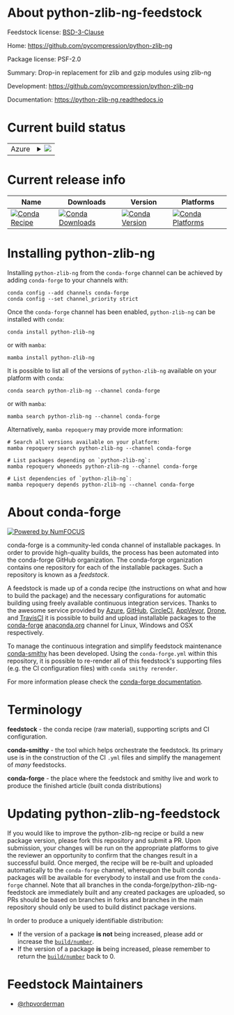 About python-zlib-ng-feedstock
==============================

Feedstock license: [BSD-3-Clause](https://github.com/conda-forge/python-zlib-ng-feedstock/blob/main/LICENSE.txt)

Home: https://github.com/pycompression/python-zlib-ng

Package license: PSF-2.0

Summary: Drop-in replacement for zlib and gzip modules using zlib-ng

Development: https://github.com/pycompression/python-zlib-ng

Documentation: https://python-zlib-ng.readthedocs.io

Current build status
====================


<table>
    
  <tr>
    <td>Azure</td>
    <td>
      <details>
        <summary>
          <a href="https://dev.azure.com/conda-forge/feedstock-builds/_build/latest?definitionId=18642&branchName=main">
            <img src="https://dev.azure.com/conda-forge/feedstock-builds/_apis/build/status/python-zlib-ng-feedstock?branchName=main">
          </a>
        </summary>
        <table>
          <thead><tr><th>Variant</th><th>Status</th></tr></thead>
          <tbody><tr>
              <td>linux_64_python3.10.____cpython</td>
              <td>
                <a href="https://dev.azure.com/conda-forge/feedstock-builds/_build/latest?definitionId=18642&branchName=main">
                  <img src="https://dev.azure.com/conda-forge/feedstock-builds/_apis/build/status/python-zlib-ng-feedstock?branchName=main&jobName=linux&configuration=linux%20linux_64_python3.10.____cpython" alt="variant">
                </a>
              </td>
            </tr><tr>
              <td>linux_64_python3.11.____cpython</td>
              <td>
                <a href="https://dev.azure.com/conda-forge/feedstock-builds/_build/latest?definitionId=18642&branchName=main">
                  <img src="https://dev.azure.com/conda-forge/feedstock-builds/_apis/build/status/python-zlib-ng-feedstock?branchName=main&jobName=linux&configuration=linux%20linux_64_python3.11.____cpython" alt="variant">
                </a>
              </td>
            </tr><tr>
              <td>linux_64_python3.12.____cpython</td>
              <td>
                <a href="https://dev.azure.com/conda-forge/feedstock-builds/_build/latest?definitionId=18642&branchName=main">
                  <img src="https://dev.azure.com/conda-forge/feedstock-builds/_apis/build/status/python-zlib-ng-feedstock?branchName=main&jobName=linux&configuration=linux%20linux_64_python3.12.____cpython" alt="variant">
                </a>
              </td>
            </tr><tr>
              <td>linux_64_python3.8.____cpython</td>
              <td>
                <a href="https://dev.azure.com/conda-forge/feedstock-builds/_build/latest?definitionId=18642&branchName=main">
                  <img src="https://dev.azure.com/conda-forge/feedstock-builds/_apis/build/status/python-zlib-ng-feedstock?branchName=main&jobName=linux&configuration=linux%20linux_64_python3.8.____cpython" alt="variant">
                </a>
              </td>
            </tr><tr>
              <td>linux_64_python3.9.____73_pypy</td>
              <td>
                <a href="https://dev.azure.com/conda-forge/feedstock-builds/_build/latest?definitionId=18642&branchName=main">
                  <img src="https://dev.azure.com/conda-forge/feedstock-builds/_apis/build/status/python-zlib-ng-feedstock?branchName=main&jobName=linux&configuration=linux%20linux_64_python3.9.____73_pypy" alt="variant">
                </a>
              </td>
            </tr><tr>
              <td>linux_64_python3.9.____cpython</td>
              <td>
                <a href="https://dev.azure.com/conda-forge/feedstock-builds/_build/latest?definitionId=18642&branchName=main">
                  <img src="https://dev.azure.com/conda-forge/feedstock-builds/_apis/build/status/python-zlib-ng-feedstock?branchName=main&jobName=linux&configuration=linux%20linux_64_python3.9.____cpython" alt="variant">
                </a>
              </td>
            </tr><tr>
              <td>osx_64_python3.10.____cpython</td>
              <td>
                <a href="https://dev.azure.com/conda-forge/feedstock-builds/_build/latest?definitionId=18642&branchName=main">
                  <img src="https://dev.azure.com/conda-forge/feedstock-builds/_apis/build/status/python-zlib-ng-feedstock?branchName=main&jobName=osx&configuration=osx%20osx_64_python3.10.____cpython" alt="variant">
                </a>
              </td>
            </tr><tr>
              <td>osx_64_python3.11.____cpython</td>
              <td>
                <a href="https://dev.azure.com/conda-forge/feedstock-builds/_build/latest?definitionId=18642&branchName=main">
                  <img src="https://dev.azure.com/conda-forge/feedstock-builds/_apis/build/status/python-zlib-ng-feedstock?branchName=main&jobName=osx&configuration=osx%20osx_64_python3.11.____cpython" alt="variant">
                </a>
              </td>
            </tr><tr>
              <td>osx_64_python3.12.____cpython</td>
              <td>
                <a href="https://dev.azure.com/conda-forge/feedstock-builds/_build/latest?definitionId=18642&branchName=main">
                  <img src="https://dev.azure.com/conda-forge/feedstock-builds/_apis/build/status/python-zlib-ng-feedstock?branchName=main&jobName=osx&configuration=osx%20osx_64_python3.12.____cpython" alt="variant">
                </a>
              </td>
            </tr><tr>
              <td>osx_64_python3.8.____cpython</td>
              <td>
                <a href="https://dev.azure.com/conda-forge/feedstock-builds/_build/latest?definitionId=18642&branchName=main">
                  <img src="https://dev.azure.com/conda-forge/feedstock-builds/_apis/build/status/python-zlib-ng-feedstock?branchName=main&jobName=osx&configuration=osx%20osx_64_python3.8.____cpython" alt="variant">
                </a>
              </td>
            </tr><tr>
              <td>osx_64_python3.9.____73_pypy</td>
              <td>
                <a href="https://dev.azure.com/conda-forge/feedstock-builds/_build/latest?definitionId=18642&branchName=main">
                  <img src="https://dev.azure.com/conda-forge/feedstock-builds/_apis/build/status/python-zlib-ng-feedstock?branchName=main&jobName=osx&configuration=osx%20osx_64_python3.9.____73_pypy" alt="variant">
                </a>
              </td>
            </tr><tr>
              <td>osx_64_python3.9.____cpython</td>
              <td>
                <a href="https://dev.azure.com/conda-forge/feedstock-builds/_build/latest?definitionId=18642&branchName=main">
                  <img src="https://dev.azure.com/conda-forge/feedstock-builds/_apis/build/status/python-zlib-ng-feedstock?branchName=main&jobName=osx&configuration=osx%20osx_64_python3.9.____cpython" alt="variant">
                </a>
              </td>
            </tr><tr>
              <td>win_64_python3.10.____cpython</td>
              <td>
                <a href="https://dev.azure.com/conda-forge/feedstock-builds/_build/latest?definitionId=18642&branchName=main">
                  <img src="https://dev.azure.com/conda-forge/feedstock-builds/_apis/build/status/python-zlib-ng-feedstock?branchName=main&jobName=win&configuration=win%20win_64_python3.10.____cpython" alt="variant">
                </a>
              </td>
            </tr><tr>
              <td>win_64_python3.11.____cpython</td>
              <td>
                <a href="https://dev.azure.com/conda-forge/feedstock-builds/_build/latest?definitionId=18642&branchName=main">
                  <img src="https://dev.azure.com/conda-forge/feedstock-builds/_apis/build/status/python-zlib-ng-feedstock?branchName=main&jobName=win&configuration=win%20win_64_python3.11.____cpython" alt="variant">
                </a>
              </td>
            </tr><tr>
              <td>win_64_python3.12.____cpython</td>
              <td>
                <a href="https://dev.azure.com/conda-forge/feedstock-builds/_build/latest?definitionId=18642&branchName=main">
                  <img src="https://dev.azure.com/conda-forge/feedstock-builds/_apis/build/status/python-zlib-ng-feedstock?branchName=main&jobName=win&configuration=win%20win_64_python3.12.____cpython" alt="variant">
                </a>
              </td>
            </tr><tr>
              <td>win_64_python3.8.____cpython</td>
              <td>
                <a href="https://dev.azure.com/conda-forge/feedstock-builds/_build/latest?definitionId=18642&branchName=main">
                  <img src="https://dev.azure.com/conda-forge/feedstock-builds/_apis/build/status/python-zlib-ng-feedstock?branchName=main&jobName=win&configuration=win%20win_64_python3.8.____cpython" alt="variant">
                </a>
              </td>
            </tr><tr>
              <td>win_64_python3.9.____73_pypy</td>
              <td>
                <a href="https://dev.azure.com/conda-forge/feedstock-builds/_build/latest?definitionId=18642&branchName=main">
                  <img src="https://dev.azure.com/conda-forge/feedstock-builds/_apis/build/status/python-zlib-ng-feedstock?branchName=main&jobName=win&configuration=win%20win_64_python3.9.____73_pypy" alt="variant">
                </a>
              </td>
            </tr><tr>
              <td>win_64_python3.9.____cpython</td>
              <td>
                <a href="https://dev.azure.com/conda-forge/feedstock-builds/_build/latest?definitionId=18642&branchName=main">
                  <img src="https://dev.azure.com/conda-forge/feedstock-builds/_apis/build/status/python-zlib-ng-feedstock?branchName=main&jobName=win&configuration=win%20win_64_python3.9.____cpython" alt="variant">
                </a>
              </td>
            </tr>
          </tbody>
        </table>
      </details>
    </td>
  </tr>
</table>

Current release info
====================

| Name | Downloads | Version | Platforms |
| --- | --- | --- | --- |
| [![Conda Recipe](https://img.shields.io/badge/recipe-python--zlib--ng-green.svg)](https://anaconda.org/conda-forge/python-zlib-ng) | [![Conda Downloads](https://img.shields.io/conda/dn/conda-forge/python-zlib-ng.svg)](https://anaconda.org/conda-forge/python-zlib-ng) | [![Conda Version](https://img.shields.io/conda/vn/conda-forge/python-zlib-ng.svg)](https://anaconda.org/conda-forge/python-zlib-ng) | [![Conda Platforms](https://img.shields.io/conda/pn/conda-forge/python-zlib-ng.svg)](https://anaconda.org/conda-forge/python-zlib-ng) |

Installing python-zlib-ng
=========================

Installing `python-zlib-ng` from the `conda-forge` channel can be achieved by adding `conda-forge` to your channels with:

```
conda config --add channels conda-forge
conda config --set channel_priority strict
```

Once the `conda-forge` channel has been enabled, `python-zlib-ng` can be installed with `conda`:

```
conda install python-zlib-ng
```

or with `mamba`:

```
mamba install python-zlib-ng
```

It is possible to list all of the versions of `python-zlib-ng` available on your platform with `conda`:

```
conda search python-zlib-ng --channel conda-forge
```

or with `mamba`:

```
mamba search python-zlib-ng --channel conda-forge
```

Alternatively, `mamba repoquery` may provide more information:

```
# Search all versions available on your platform:
mamba repoquery search python-zlib-ng --channel conda-forge

# List packages depending on `python-zlib-ng`:
mamba repoquery whoneeds python-zlib-ng --channel conda-forge

# List dependencies of `python-zlib-ng`:
mamba repoquery depends python-zlib-ng --channel conda-forge
```


About conda-forge
=================

[![Powered by
NumFOCUS](https://img.shields.io/badge/powered%20by-NumFOCUS-orange.svg?style=flat&colorA=E1523D&colorB=007D8A)](https://numfocus.org)

conda-forge is a community-led conda channel of installable packages.
In order to provide high-quality builds, the process has been automated into the
conda-forge GitHub organization. The conda-forge organization contains one repository
for each of the installable packages. Such a repository is known as a *feedstock*.

A feedstock is made up of a conda recipe (the instructions on what and how to build
the package) and the necessary configurations for automatic building using freely
available continuous integration services. Thanks to the awesome service provided by
[Azure](https://azure.microsoft.com/en-us/services/devops/), [GitHub](https://github.com/),
[CircleCI](https://circleci.com/), [AppVeyor](https://www.appveyor.com/),
[Drone](https://cloud.drone.io/welcome), and [TravisCI](https://travis-ci.com/)
it is possible to build and upload installable packages to the
[conda-forge](https://anaconda.org/conda-forge) [anaconda.org](https://anaconda.org/)
channel for Linux, Windows and OSX respectively.

To manage the continuous integration and simplify feedstock maintenance
[conda-smithy](https://github.com/conda-forge/conda-smithy) has been developed.
Using the ``conda-forge.yml`` within this repository, it is possible to re-render all of
this feedstock's supporting files (e.g. the CI configuration files) with ``conda smithy rerender``.

For more information please check the [conda-forge documentation](https://conda-forge.org/docs/).

Terminology
===========

**feedstock** - the conda recipe (raw material), supporting scripts and CI configuration.

**conda-smithy** - the tool which helps orchestrate the feedstock.
                   Its primary use is in the construction of the CI ``.yml`` files
                   and simplify the management of *many* feedstocks.

**conda-forge** - the place where the feedstock and smithy live and work to
                  produce the finished article (built conda distributions)


Updating python-zlib-ng-feedstock
=================================

If you would like to improve the python-zlib-ng recipe or build a new
package version, please fork this repository and submit a PR. Upon submission,
your changes will be run on the appropriate platforms to give the reviewer an
opportunity to confirm that the changes result in a successful build. Once
merged, the recipe will be re-built and uploaded automatically to the
`conda-forge` channel, whereupon the built conda packages will be available for
everybody to install and use from the `conda-forge` channel.
Note that all branches in the conda-forge/python-zlib-ng-feedstock are
immediately built and any created packages are uploaded, so PRs should be based
on branches in forks and branches in the main repository should only be used to
build distinct package versions.

In order to produce a uniquely identifiable distribution:
 * If the version of a package **is not** being increased, please add or increase
   the [``build/number``](https://docs.conda.io/projects/conda-build/en/latest/resources/define-metadata.html#build-number-and-string).
 * If the version of a package **is** being increased, please remember to return
   the [``build/number``](https://docs.conda.io/projects/conda-build/en/latest/resources/define-metadata.html#build-number-and-string)
   back to 0.

Feedstock Maintainers
=====================

* [@rhpvorderman](https://github.com/rhpvorderman/)


